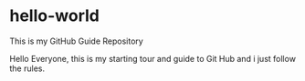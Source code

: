 # hello-world
This is my GitHub Guide Repository

Hello Everyone, 
this is my starting tour and guide to Git Hub and i just follow the rules. 

